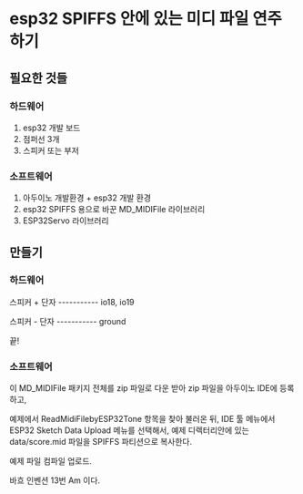 # esp32 SPIFFS 안에 있는 미디 파일 연주하기

## 필요한 것들

### 하드웨어
1. esp32 개발 보드
2. 점퍼선 3개
3. 스피커 또는 부저

### 소프트웨어
1. 아두이노 개발환경 + esp32 개발 환경
1. esp32 SPIFFS 용으로 바꾼 MD_MIDIFile 라이브러리
1. ESP32Servo 라이브러리

## 만들기

### 하드웨어

스피커 + 단자 ----------- io18, io19 

스피커 - 단자 ----------- ground

끝!

### 소프트웨어

이 MD_MIDIFile 패키지 전체를 zip 파일로 다운 받아 zip 파일을 아두이노 IDE에 등록하고, 

예제에서 ReadMidiFilebyESP32Tone 항목을 찾아 불러온 뒤, 
IDE 툴 메뉴에서 ESP32 Sketch Data Upload 메뉴를 선택해서, 예제 디렉터리안에 있는 data/score.mid 파일을 
SPIFFS 파티션으로 복사한다. 

예제 파일 컴파일 업로드.

바흐 인벤션 13번 Am 이다.

